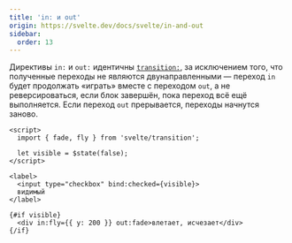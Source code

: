 ```yaml
---
title: 'in: и out'
origin: https://svelte.dev/docs/svelte/in-and-out
sidebar:
  order: 13
---
```


Директивы `in:` и `out:` идентичны [`transition:`](/template-syntax/transition/), за исключением того, что полученные переходы не являются двунаправленными — переход `in` будет продолжать «играть» вместе с переходом `out`, а не реверсироваться, если блок завершён, пока переход всё ещё выполняется. Если переход `out` прерывается, переходы начнутся заново.

```svelte
<script>
  import { fade, fly } from 'svelte/transition';

  let visible = $state(false);
</script>

<label>
  <input type="checkbox" bind:checked={visible}>
  видимый
</label>

{#if visible}
  <div in:fly={{ y: 200 }} out:fade>влетает, исчезает</div>
{/if}
```
